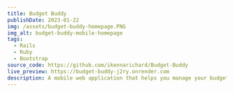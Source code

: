 ```yaml
---
title: Budget Buddy
publishDate: 2023-01-22
img: /assets/budget-buddy-homepage.PNG
img_alt: budget-buddy-mobile-homepage
tags:
  - Rails
  - Ruby
  - Bootstrap
source_code: https://github.com/ikennarichard/Budget-Buddy
live_preview: https://budget-buddy-j2ry.onrender.com
description: A mobile web application that helps you manage your budget, you can manage a list of transactions under a certain category. 
---
```

